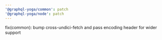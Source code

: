 ```yaml
---
'@graphql-yoga/common': patch
'@graphql-yoga/node': patch
---
```


fix(common): bump cross-undici-fetch and pass encoding header for wider support
